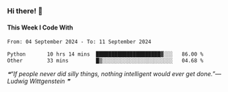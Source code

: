 ### Hi there! 👋

#### This Week I Code With
<!--START_SECTION:waka-->

```txt
From: 04 September 2024 - To: 11 September 2024

Python       10 hrs 14 mins  █████████████████████▓░░░   86.00 %
Other        33 mins         █▒░░░░░░░░░░░░░░░░░░░░░░░   04.68 %
```

<!--END_SECTION:waka-->

<!--STARTS_HERE_QUOTE_README-->
<i>❝“If people never did silly things, nothing intelligent would ever get done.”— Ludwig Wittgenstein   ❞</i>
<!--ENDS_HERE_QUOTE_README-->
